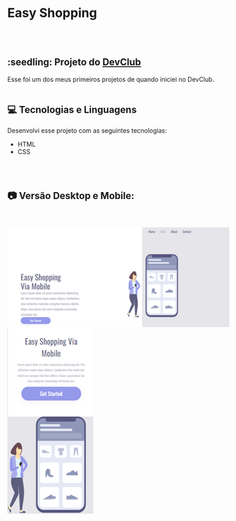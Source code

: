 <h1>Easy Shopping</h1>
<br>
<br>
<h2>:seedling: Projeto do <a href="https://rodolfomori.com.br/devclub">DevClub</a></h2>
Esse foi um dos meus primeiros projetos de quando iniciei no DevClub. 
<br>
<br>

## :computer: Tecnologias e Linguagens
Desenvolvi esse projeto com as seguintes tecnologias:
- HTML
- CSS
<br>
<br>

## :camera: Versão Desktop e Mobile:
<br>
<br>
<div>
<img src="https://github.com/camilabfarias/easy-shopping/blob/master/print-site.png" width:"200px">
</div>
<div>
<img src="https://github.com/camilabfarias/easy-shopping/blob/master/print-celular.png?raw=true">
</div>
